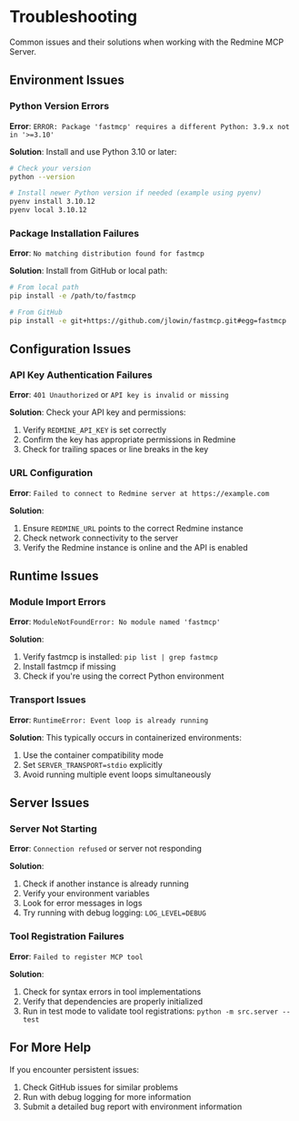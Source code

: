 # Troubleshooting

Common issues and their solutions when working with the Redmine MCP Server.

## Environment Issues

### Python Version Errors

**Error**: `ERROR: Package 'fastmcp' requires a different Python: 3.9.x not in '>=3.10'`

**Solution**: Install and use Python 3.10 or later:
```bash
# Check your version
python --version

# Install newer Python version if needed (example using pyenv)
pyenv install 3.10.12
pyenv local 3.10.12
```

### Package Installation Failures

**Error**: `No matching distribution found for fastmcp`

**Solution**: Install from GitHub or local path:
```bash
# From local path
pip install -e /path/to/fastmcp

# From GitHub
pip install -e git+https://github.com/jlowin/fastmcp.git#egg=fastmcp
```

## Configuration Issues

### API Key Authentication Failures

**Error**: `401 Unauthorized` or `API key is invalid or missing`

**Solution**: Check your API key and permissions:
1. Verify `REDMINE_API_KEY` is set correctly
2. Confirm the key has appropriate permissions in Redmine
3. Check for trailing spaces or line breaks in the key

### URL Configuration

**Error**: `Failed to connect to Redmine server at https://example.com`

**Solution**:
1. Ensure `REDMINE_URL` points to the correct Redmine instance
2. Check network connectivity to the server
3. Verify the Redmine instance is online and the API is enabled

## Runtime Issues

### Module Import Errors

**Error**: `ModuleNotFoundError: No module named 'fastmcp'`

**Solution**:
1. Verify fastmcp is installed: `pip list | grep fastmcp`
2. Install fastmcp if missing
3. Check if you're using the correct Python environment

### Transport Issues

**Error**: `RuntimeError: Event loop is already running`

**Solution**: This typically occurs in containerized environments:
1. Use the container compatibility mode
2. Set `SERVER_TRANSPORT=stdio` explicitly
3. Avoid running multiple event loops simultaneously

## Server Issues

### Server Not Starting

**Error**: `Connection refused` or server not responding

**Solution**:
1. Check if another instance is already running
2. Verify your environment variables
3. Look for error messages in logs
4. Try running with debug logging: `LOG_LEVEL=DEBUG`

### Tool Registration Failures

**Error**: `Failed to register MCP tool`

**Solution**:
1. Check for syntax errors in tool implementations
2. Verify that dependencies are properly initialized
3. Run in test mode to validate tool registrations: `python -m src.server --test`

## For More Help

If you encounter persistent issues:

1. Check GitHub issues for similar problems
2. Run with debug logging for more information
3. Submit a detailed bug report with environment information
